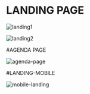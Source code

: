 # LANDING PAGE

![landing1](https://user-images.githubusercontent.com/36992449/181915042-9f29842e-b8d5-4b44-85d2-03006e8c9349.png)

![landing2](https://user-images.githubusercontent.com/36992449/181915099-e8b5d95d-b137-4f37-8a6b-28f59e75fb09.png)

#AGENDA PAGE

![agenda-page](https://user-images.githubusercontent.com/36992449/181915115-8f28a484-aa33-405b-8cca-0189cbedf675.png)

#LANDING-MOBILE

![mobile-landing](https://user-images.githubusercontent.com/36992449/181915133-b20b0919-6e5e-4660-baff-1e93b0e19ab6.png)
